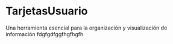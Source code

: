 # TarjetasUsuario
Una herramienta esencial para la organización y visualización de información
fdgfgdfggfhgfhgfh